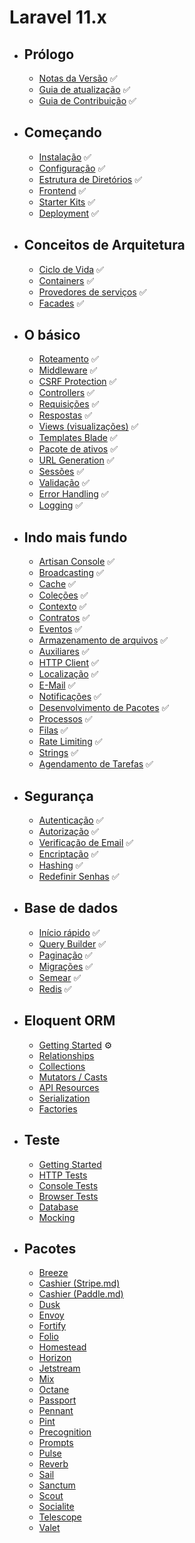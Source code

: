 # Laravel 11.x
- ## Prólogo
    - [Notas da Versão](/src/docs/releases.md) ✅
    - [Guia de atualização](/src/docs/upgrade.md) ✅
    - [Guia de Contribuição](/src/docs/contributions.md) ✅
- ## Começando
    - [Instalação](/src/docs/installation.md) ✅
    - [Configuração](/src/docs/configuration.md) ✅
    - [Estrutura de Diretórios](/src/docs/structure.md) ✅
    - [Frontend](/src/docs/frontend.md) ✅
    - [Starter Kits](/src/docs/starter-kits.md) ✅
    - [Deployment](/src/docs/deployment.md) ✅
- ## Conceitos de Arquitetura
    - [Ciclo de Vida](/src/docs/lifecycle.md) ✅
    - [Containers](/src/docs/container.md) ✅
    - [Provedores de serviços](/src/docs/providers.md) ✅
    - [Facades](/src/docs/facades.md) ✅
- ## O básico
    - [Roteamento](/src/docs/routing.md) ✅
    - [Middleware](/src/docs/middleware.md) ✅
    - [CSRF Protection](/src/docs/csrf.md) ✅
    - [Controllers](/src/docs/controllers.md) ✅
    - [Requisições](/src/docs/requests.md) ✅
    - [Respostas](/src/docs/responses.md) ✅
    - [Views (visualizações)](/src/docs/views.md) ✅
    - [Templates Blade](/src/docs/blade.md) ✅
    - [Pacote de ativos](/src/docs/vite.md) ✅
    - [URL Generation](/src/docs/urls.md) ✅
    - [Sessões](/src/docs/session.md) ✅
    - [Validação](/src/docs/validation.md) ✅
    - [Error Handling](/src/docs/errors.md) ✅
    - [Logging](/src/docs/logging.md) ✅
- ## Indo mais fundo
    - [Artisan Console](/src/docs/artisan.md) ✅
    - [Broadcasting](/src/docs/broadcasting.md) ✅
    - [Cache](/src/docs/cache.md) ✅
    - [Coleções](/src/docs/collections.md) ✅
    - [Contexto](/src/docs/context.md) ✅
    - [Contratos](/src/docs/contracts.md) ✅
    - [Eventos](/src/docs/events.md) ✅
    - [Armazenamento de arquivos](/src/docs/filesystem.md) ✅
    - [Auxiliares](/src/docs/helpers.md) ✅
    - [HTTP Client](/src/docs/http-client.md) ✅
    - [Localização](/src/docs/localization.md) ✅
    - [E-Mail](/src/docs/mail.md) ✅
    - [Notificações](/src/docs/notifications.md) ✅
    - [Desenvolvimento de Pacotes](/src/docs/packages.md) ✅
    - [Processos](/src/docs/processes.md) ✅
    - [Filas](/src/docs/queues.md) ✅
    - [Rate Limiting](/src/docs/rate-limiting.md) ✅
    - [Strings](/src/docs/strings.md) ✅
    - [Agendamento de Tarefas](/src/docs/scheduling.md) ✅
- ## Segurança
    - [Autenticação](/src/docs/authentication.md) ✅
    - [Autorização](/src/docs/authorization.md) ✅
    - [Verificação de Email](/src/docs/verification.md) ✅
    - [Encriptação](/src/docs/encryption.md) ✅
    - [Hashing](/src/docs/hashing.md) ✅
    - [Redefinir Senhas](/src/docs/passwords.md) ✅
- ## Base de dados
    - [Início rápido](/src/docs/database.md) ✅
    - [Query Builder](/src/docs/queries.md) ✅
    - [Paginação](/src/docs/pagination.md) ✅
    - [Migrações](/src/docs/migrations.md) ✅
    - [Semear](/src/docs/seeding.md) ✅
    - [Redis](/src/docs/redis.md) ✅
- ## Eloquent ORM
    - [Getting Started](/src/docs/eloquent.md) ⚙️
    - [Relationships](/src/docs/eloquent-relationships.md)
    - [Collections](/src/docs/eloquent-collections.md)
    - [Mutators / Casts](/src/docs/eloquent-mutators.md)
    - [API Resources](/src/docs/eloquent-resources.md)
    - [Serialization](/src/docs/eloquent-serialization.md)
    - [Factories](/src/docs/eloquent-factories.md)
- ## Teste
    - [Getting Started](/src/docs/testing.md)
    - [HTTP Tests](/src/docs/http-tests.md)
    - [Console Tests](/src/docs/console-tests.md)
    - [Browser Tests](/src/docs/dusk.md)
    - [Database](/src/docs/database-testing.md)
    - [Mocking](/src/docs/mocking.md)
- ## Pacotes
    - [Breeze](/src/docs/starter-kits#laravel-breeze.md)
    - [Cashier (Stripe.md)](/src/docs/billing.md)
    - [Cashier (Paddle.md)](/src/docs/cashier-paddle.md)
    - [Dusk](/src/docs/dusk.md)
    - [Envoy](/src/docs/envoy.md)
    - [Fortify](/src/docs/fortify.md)
    - [Folio](/src/docs/folio.md)
    - [Homestead](/src/docs/homestead.md)
    - [Horizon](/src/docs/horizon.md)
    - [Jetstream](https://jetstream.laravel.com.md)
    - [Mix](/src/docs/mix.md)
    - [Octane](/src/docs/octane.md)
    - [Passport](/src/docs/passport.md)
    - [Pennant](/src/docs/pennant.md)
    - [Pint](/src/docs/pint.md)
    - [Precognition](/src/docs/precognition.md)
    - [Prompts](/src/docs/prompts.md)
    - [Pulse](/src/docs/pulse.md)
    - [Reverb](/src/docs/reverb.md)
    - [Sail](/src/docs/sail.md)
    - [Sanctum](/src/docs/sanctum.md)
    - [Scout](/src/docs/scout.md)
    - [Socialite](/src/docs/socialite.md)
    - [Telescope](/src/docs/telescope.md)
    - [Valet](/src/docs/valet.md)
